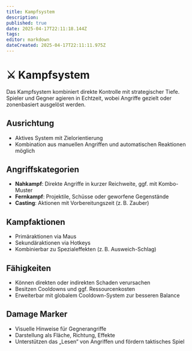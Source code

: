 ```yaml
---
title: Kampfsystem
description: 
published: true
date: 2025-04-17T22:11:18.144Z
tags: 
editor: markdown
dateCreated: 2025-04-17T22:11:11.975Z
---
```


# ⚔️ Kampfsystem

Das Kampfsystem kombiniert direkte Kontrolle mit strategischer Tiefe. Spieler und Gegner agieren in Echtzeit, wobei Angriffe gezielt oder zonenbasiert ausgelöst werden.

## Ausrichtung
- Aktives System mit Zielorientierung
- Kombination aus manuellen Angriffen und automatischen Reaktionen möglich

## Angriffskategorien
- **Nahkampf**: Direkte Angriffe in kurzer Reichweite, ggf. mit Kombo-Muster
- **Fernkampf**: Projektile, Schüsse oder geworfene Gegenstände
- **Casting**: Aktionen mit Vorbereitungszeit (z. B. Zauber)

## Kampfaktionen
- Primäraktionen via Maus
- Sekundäraktionen via Hotkeys
- Kombinierbar zu Spezialeffekten (z. B. Ausweich-Schlag)

## Fähigkeiten
- Können direkten oder indirekten Schaden verursachen
- Besitzen Cooldowns und ggf. Ressourcenkosten
- Erweiterbar mit globalem Cooldown-System zur besseren Balance

## Damage Marker
- Visuelle Hinweise für Gegnerangriffe
- Darstellung als Fläche, Richtung, Effekte
- Unterstützen das „Lesen“ von Angriffen und fördern taktisches Spiel
